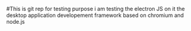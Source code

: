 #This is git rep for testing purpose 
i am testing the electron JS on it 
the desktop application developement framework based on chromium and node.js
